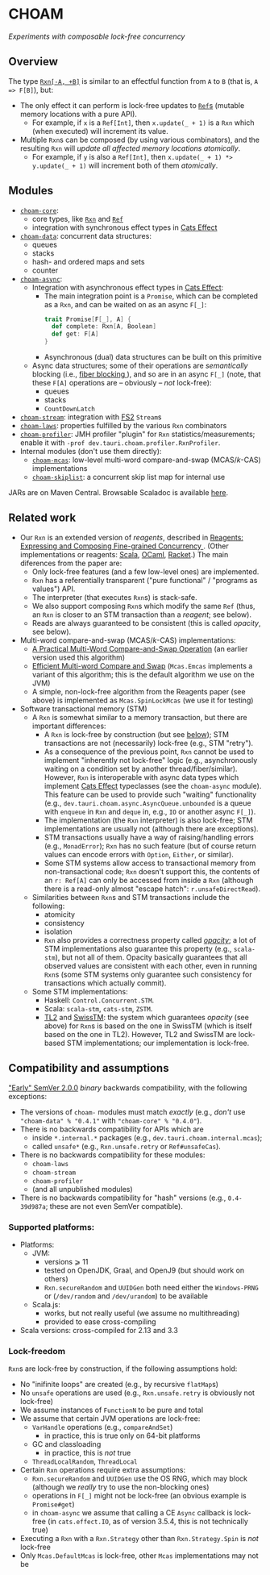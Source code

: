 <!--

   SPDX-License-Identifier: Apache-2.0
   Copyright 2016-2024 Daniel Urban and contributors listed in NOTICE.txt

   Licensed under the Apache License, Version 2.0 (the "License");
   you may not use this file except in compliance with the License.
   You may obtain a copy of the License at

       http://www.apache.org/licenses/LICENSE-2.0

   Unless required by applicable law or agreed to in writing, software
   distributed under the License is distributed on an "AS IS" BASIS,
   WITHOUT WARRANTIES OR CONDITIONS OF ANY KIND, either express or implied.
   See the License for the specific language governing permissions and
   limitations under the License.

--->

# CHOAM

*Experiments with composable lock-free concurrency*

## Overview

The type [`Rxn[-A, +B]`](core/shared/src/main/scala/dev/tauri/choam/core/Rxn.scala)
is similar to an effectful function from `A` to `B` (that is, `A => F[B]`), but:

- The only effect it can perform is lock-free updates to
  [`Ref`s](core/shared/src/main/scala/dev/tauri/choam/refs/Ref.scala)
  (mutable memory locations with a pure API).
  - For example, if `x` is a `Ref[Int]`, then `x.update(_ + 1)` is a `Rxn` which
    (when executed) will increment its value.
- Multiple `Rxn`s can be composed (by using various combinators),
  and the resulting `Rxn` will *update all affected memory locations atomically*.
  - For example, if `y` is also a `Ref[Int]`, then `x.update(_ + 1) *> y.update(_ + 1)`
    will increment both of them *atomically*.

## Modules

- [`choam-core`](core/shared/src/main/scala/dev/tauri/choam/):
  - core types, like
    [`Rxn`](core/shared/src/main/scala/dev/tauri/choam/core/Rxn.scala) and
    [`Ref`](core/shared/src/main/scala/dev/tauri/choam/refs/Ref.scala)
  - integration with synchronous effect types in
    [Cats Effect](https://github.com/typelevel/cats-effect)
- [`choam-data`](data/shared/src/main/scala/dev/tauri/choam/data/):
  concurrent data structures:
  - queues
  - stacks
  - hash- and ordered maps and sets
  - counter
- [`choam-async`](async/shared/src/main/scala/dev/tauri/choam/async/):
  - Integration with asynchronous effect types in
    [Cats Effect](https://github.com/typelevel/cats-effect):
    - The main integration point is a `Promise`, which can be
      completed as a `Rxn`, and can be waited on as an async `F[_]`:
      ```scala
      trait Promise[F[_], A] {
        def complete: Rxn[A, Boolean]
        def get: F[A]
      }
      ```
    - Asynchronous (dual) data structures can be built on this primitive
  - Async data structures; some of their operations are
    *semantically* blocking (i.e., [fiber blocking
    ](https://typelevel.org/cats-effect/docs/thread-model#fiber-blocking-previously-semantic-blocking)),
    and so are in an async `F[_]` (note, that these `F[A]` operations are – obviously – *not* lock-free):
    - queues
    - stacks
    - `CountDownLatch`
- [`choam-stream`](stream/shared/src/main/scala/dev/tauri/choam/stream/):
  integration with [FS2](https://github.com/typelevel/fs2) `Stream`s
- [`choam-laws`](laws/shared/src/main/scala/dev/tauri/choam/laws/):
  properties fulfilled by the various `Rxn` combinators
- [`choam-profiler`](profiler/src/main/scala/dev/tauri/choam/profiler/):
  JMH profiler "plugin" for `Rxn` statistics/measurements; enable it with
  `-prof dev.tauri.choam.profiler.RxnProfiler`.
- Internal modules (don't use them directly):
  - [`choam-mcas`](mcas/shared/src/main/scala/dev/tauri/choam/mcas/):
    low-level multi-word compare-and-swap (MCAS/*k*-CAS) implementations
  - [`choam-skiplist`](skiplist/jvm/src/main/scala/dev/tauri/choam/skiplist/):
    a concurrent skip list map for internal use

JARs are on Maven Central. Browsable Scaladoc is available [here](
https://www.javadoc.io/doc/dev.tauri/choam-docs_2.13/latest/index.html).

## Related work

- Our `Rxn` is an extended version of *reagents*, described in
  [Reagents: Expressing and Composing Fine-grained Concurrency
  ](https://web.archive.org/web/20220214132428/https://www.ccis.northeastern.edu/home/turon/reagents.pdf). (Other implementations or reagents:
  [Scala](https://github.com/aturon/ChemistrySet),
  [OCaml](https://github.com/ocamllabs/reagents),
  [Racket](https://github.com/aturon/Caper).)
  The main diferences from the paper are:
  - Only lock-free features (and a few low-level ones) are implemented.
  - `Rxn` has a referentially transparent ("pure functional" / "programs as values") API.
  - The interpreter (that executes `Rxn`s) is stack-safe.
  - We also support composing `Rxn`s which modify the same `Ref`
    (thus, an `Rxn` is closer to an STM transaction than a *reagent*;
    see below).
  - Reads are always guaranteed to be consistent (this is called *opacity*, see below).
- Multi-word compare-and-swap (MCAS/*k*-CAS) implementations:
  - [A Practical Multi-Word Compare-and-Swap Operation](https://web.archive.org/web/20220121034605/https://www.cl.cam.ac.uk/research/srg/netos/papers/2002-casn.pdf)
    (an earlier version used this algorithm)
  - [Efficient Multi-word Compare and Swap](https://web.archive.org/web/20220215225848/https://arxiv.org/pdf/2008.02527.pdf)
    (`Mcas.Emcas` implements a variant of this algorithm; this is the default algorithm we use on the JVM)
  - A simple, non-lock-free algorithm from the Reagents paper (see above) is implemented as
    `Mcas.SpinLockMcas` (we use it for testing)
- Software transactional memory (STM)
  - A `Rxn` is somewhat similar to a memory transaction, but there are
    important differences:
    - A `Rxn` is lock-free by construction (but see [below](#lock-freedom)); STM transactions are not (necessarily)
      lock-free (e.g., STM "retry").
    - As a consequence of the previous point, `Rxn` cannot be used to implement
      "inherently not lock-free" logic (e.g., asynchronously waiting on a
      condition set by another thread/fiber/similar). However, `Rxn` is
      interoperable with async data types which implement
      [Cats Effect](https://github.com/typelevel/cats-effect) typeclasses
      (see the `choam-async` module). This feature can be used to provide such
      "waiting" functionality (e.g., `dev.tauri.choam.async.AsyncQueue.unbounded`
      is a queue with `enqueue` in `Rxn` and `deque` in, e.g., `IO` or another async `F[_]`).
    - The implementation (the `Rxn` interpreter) is also lock-free; STM implementations
      are usually not (although there are exceptions).
    - STM transactions usually have a way of raising/handling errors
      (e.g., `MonadError`); `Rxn` has no such feature (but of course return
      values can encode errors with `Option`, `Either`, or similar).
    - Some STM systems allow access to transactional memory from
      non-transactional code; `Rxn` doesn't support this, the contents of an
      `r: Ref[A]` can only be accessed from inside a `Rxn` (although there is a
      read-only almost "escape hatch": `r.unsafeDirectRead`).
  - Similarities between `Rxn`s and STM transactions include the following:
    - atomicity
    - consistency
    - isolation
    - `Rxn` also provides a correctness property called
      [*opacity*](https://web.archive.org/web/20200918092715/https://nbronson.github.io/scala-stm/semantics.html#opacity);
      a lot of STM implementations also guarantee this property (e.g., `scala-stm`),
      but not all of them. Opacity basically guarantees that all observed values
      are consistent with each other, even in running `Rxn`s (some STM systems only
      guarantee such consistency for transactions which actually commit).
  - Some STM implementations:
    - Haskell: `Control.Concurrent.STM`.
    - Scala: `scala-stm`, `cats-stm`, `ZSTM`.
    - [TL2](https://web.archive.org/web/20220205171142/https://citeseerx.ist.psu.edu/viewdoc/download?doi=10.1.1.90.811&rep=rep1&type=pdf)
      and [SwissTM](https://web.archive.org/web/20220215230304/https://www.researchgate.net/profile/Aleksandar-Dragojevic/publication/37470225_Stretching_Transactional_Memory/links/0912f50d430e2cf991000000/Stretching-Transactional-Memory.pdf):
      the system which guarantees *opacity* (see above) for `Rxn`s is based on
      the one in SwissTM (which is itself based on the one in TL2). However, TL2 and SwissTM
      are lock-based STM implementations; our implementation is lock-free.

## Compatibility and assumptions

["Early" SemVer 2.0.0](https://www.scala-lang.org/blog/2021/02/16/preventing-version-conflicts-with-versionscheme.html#early-semver-and-sbt-version-policy) _binary_ backwards compatibility, with the following exceptions:

- The versions of `choam-` modules must match *exactly* (e.g., *don't* use `"choam-data" % "0.4.1"`
  with `"choam-core" % "0.4.0"`).
- There is no backwards compatibility for APIs which are
  - inside `*.internal.*` packages (e.g., `dev.tauri.choam.internal.mcas`);
  - called `unsafe*` (e.g., `Rxn.unsafe.retry` or `Ref#unsafeCas`).
- There is no backwards compatibility for these modules:
  - `choam-laws`
  - `choam-stream`
  - `choam-profiler`
  - (and all unpublished modules)
- There is no backwards compatibility for "hash" versions (e.g., `0.4-39d987a`; these are not even SemVer compatible).

### Supported platforms:

- Platforms:
  - JVM:
    - versions ⩾ 11
    - tested on OpenJDK, Graal, and OpenJ9 (but should work on others)
    - `Rxn.secureRandom` and `UUIDGen` both need either the `Windows-PRNG`
      or (`/dev/random` and `/dev/urandom`) to be available
  - Scala.js:
    - works, but not really useful (we assume no multithreading)
    - provided to ease cross-compiling
- Scala versions: cross-compiled for 2.13 and 3.3

### Lock-freedom

`Rxn`s are lock-free by construction, if the following assumptions hold:

- No "inifinite loops" are created (e.g., by recursive `flatMap`s)
- No `unsafe` operations are used (e.g., `Rxn.unsafe.retry` is obviously not lock-free)
- We assume instances of `FunctionN` to be pure and total
- We assume that certain JVM operations are lock-free:
  - `VarHandle` operations (e.g., `compareAndSet`)
    - in practice, this is true only on 64-bit platforms
  - GC and classloading
    - in practice, this is *not* true
  - `ThreadLocalRandom`, `ThreadLocal`
- Certain `Rxn` operations require extra assumptions:
  - `Rxn.secureRandom` and `UUIDGen` use the OS RNG, which may block
    (although we *really* try to use the non-blocking ones)
  - operations in `F[_]` might not be lock-free (an obvious example is `Promise#get`)
  - in `choam-async` we assume that calling a CE `Async` callback is lock-free
    (in `cats.effect.IO`, as of version 3.5.4, this is not technically true)
- Executing a `Rxn` with a `Rxn.Strategy` other than `Rxn.Strategy.Spin`
  is *not* lock-free
- Only `Mcas.DefaultMcas` is lock-free, other `Mcas` implementations may not be
